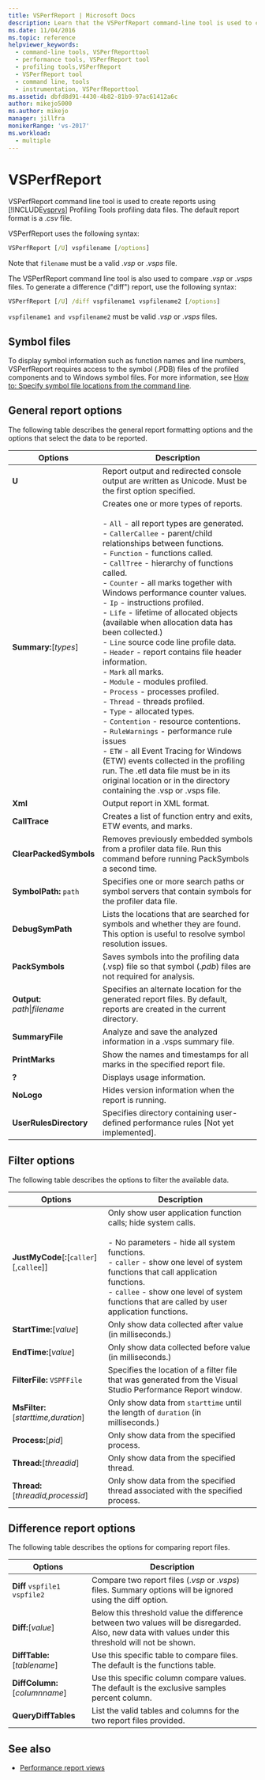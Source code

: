 ```yaml
---
title: VSPerfReport | Microsoft Docs
description: Learn that the VSPerfReport command-line tool is used to create reports using Visual Studio Profiling Tools profiling data files.
ms.date: 11/04/2016
ms.topic: reference
helpviewer_keywords: 
  - command-line tools, VSPerfReporttool
  - performance tools, VSPerfReport tool
  - profiling tools,VSPerfReport
  - VSPerfReport tool
  - command line, tools
  - instrumentation, VSPerfReporttool
ms.assetid: dbfd8d91-4430-4b82-81b9-97ac61412a6c
author: mikejo5000
ms.author: mikejo
manager: jillfra
monikerRange: 'vs-2017'
ms.workload: 
  - multiple
---
```

# VSPerfReport
VSPerfReport command line tool is used to create reports using  [!INCLUDE[vsprvs](../code-quality/includes/vsprvs_md.md)] Profiling Tools profiling data files. The default report format is a .*csv* file.

 VSPerfReport uses the following syntax:

```cmd
VSPerfReport [/U] vspfilename [/options]
```

 Note that `filename` must be a valid .*vsp* or .*vsps* file.

 The VSPerfReport command line tool is also used to compare .*vsp* or .*vsps* files. To generate a difference ("diff") report, use the following syntax:

```cmd
VSPerfReport [/U] /diff vspfilename1 vspfilename2 [/options]
```

 `vspfilename1 and vspfilename2` must be valid .*vsp* or .*vsps* files.

## Symbol files
 To display symbol information such as function names and line numbers, VSPerfReport requires access to the symbol (.PDB) files of the profiled components and to Windows symbol files. For more information, see [How to: Specify symbol file locations from the command line](../profiling/how-to-specify-symbol-file-locations-from-the-command-line.md).

## General report options
 The following table describes the general report formatting options and the options that select the data to be reported.

|Options|Description|
|-------------|-----------------|
|**U**|Report output and redirected console output are written as Unicode. Must be the first option specified.|
|**Summary:**[*types*]|Creates one or more types of reports.<br /><br /> -   `All` - all report types are generated.<br />-   `CallerCallee` - parent/child relationships between functions.<br />-   `Function` - functions called.<br />-   `CallTree` - hierarchy of functions called.<br />-   `Counter` - all marks together with Windows performance counter values.<br />-   `Ip` - instructions profiled.<br />-   `Life` - lifetime of allocated objects (available when allocation data has been collected.)<br />-   `Line` source code line profile data.<br />-   `Header` - report contains file header information.<br />-   `Mark` all marks.<br />-   `Module` - modules profiled.<br />-   `Process` - processes profiled.<br />-   `Thread` - threads profiled.<br />-   `Type` - allocated types.<br />-   `Contention` - resource contentions.<br />-   `RuleWarnings` - performance rule issues<br />-   `ETW` - all Event Tracing for Windows (ETW) events collected in the profiling run. The .etl data file must be in its original location or in the directory containing the .vsp or .vsps file.|
|**Xml**|Output report in XML format.|
|**CallTrace**|Creates a list of function entry and exits, ETW events, and marks.|
|**ClearPackedSymbols**|Removes previously embedded symbols from a profiler data file. Run this command before running PackSymbols a second time.|
|**SymbolPath:** `path`|Specifies one or more search paths or symbol servers that contain symbols for the profiler data file.|
|**DebugSymPath**|Lists the locations that are searched for symbols and whether they are found. This option is useful to resolve symbol resolution issues.|
|**PackSymbols**|Saves symbols into the profiling data (.vsp) file so that symbol (.*pdb*) files are not required for analysis.|
|**Output:** *path*&#124;*filename*|Specifies an alternate location for the generated report files. By default, reports are created in the current directory.|
|**SummaryFile**|Analyze and save the analyzed information in a .vsps summary file.|
|**PrintMarks**|Show the names and timestamps for all marks in the specified report file.|
|**?**|Displays usage information.|
|**NoLogo**|Hides version information when the report is running.|
|**UserRulesDirectory**|Specifies directory containing user-defined performance rules [Not yet implemented].|

## Filter options
 The following table describes the options to filter the available data.

|Options|Description|
|-------------|-----------------|
|**JustMyCode**[**:**[`caller`][,`callee`]]|Only show user application function calls; hide system calls.<br /><br /> -   No parameters - hide all system functions.<br />-   `caller` - show one level of system functions that call application functions.<br />-   `callee` - show one level of system functions that are called by user application functions.|
|**StartTime:**[*value*]|Only show data collected after value (in milliseconds.)|
|**EndTime:**[*value*]|Only show data collected before value (in milliseconds.)|
|**FilterFile:** `VSPFFile`|Specifies the location of a filter file that was generated from the Visual Studio Performance Report window.|
|**MsFilter:**[*starttime,duration*]|Only show data from `starttime` until the length of `duration` (in milliseconds.)|
|**Process:**[*pid*]|Only show data from the specified process.|
|**Thread:**[*threadid*]|Only show data from the specified thread.|
|**Thread:**[*threadid,processid*]|Only show data from the specified thread associated with the specified process.|

## Difference report options
 The following table describes the options for comparing report files.

|Options|Description|
|-------------|-----------------|
|**Diff**  `vspfile1 vspfile2`|Compare two report files (.*vsp* or .*vsps*) files. Summary options will be ignored using the diff option.|
|**Diff:**[*value*]|Below this threshold value the difference between two values will be disregarded. Also, new data with values under this threshold will not be shown.|
|**DiffTable:**[*tablename*]|Use this specific table to compare files. The default is the functions table.|
|**DiffColumn:**[*columnname*]|Use this specific column compare values. The default is the exclusive samples percent column.|
|**QueryDiffTables**|List the valid tables and columns for the two report files provided.|

## See also
- [Performance report views](../profiling/performance-report-views.md)
